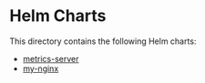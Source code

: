 # Helm Charts

This directory contains the following Helm charts:

- [metrics-server](./metrics-server)
- [my-nginx](./my-nginx)
